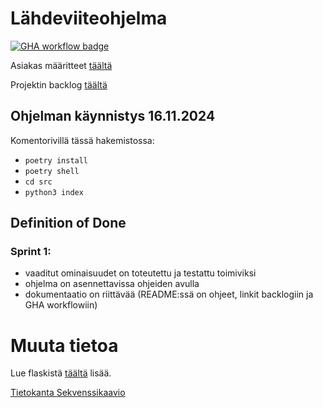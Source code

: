 # Lähdeviiteohjelma

[![GHA workflow badge](https://github.com/liitutaulu-42/miniprojekti-liitutaulu-42/workflows/CI/badge.svg)](https://github.com/liitutaulu-42/miniprojekti-liitutaulu-42/actions)

Asiakas määritteet [täältä](https://ohjelmistotuotanto-hy.github.io/speksi/)

Projektin backlog [täältä](https://docs.google.com/spreadsheets/d/1kT_Y4y7KcN3mlNamRc5pwhnNV9R3p1UBAP4W0XShYLs/edit?usp=sharing)

## Ohjelman käynnistys 16.11.2024

Komentorivillä tässä hakemistossa:

- `poetry install`
- `poetry shell`
- `cd src`
- `python3 index`

## Definition of Done

### Sprint 1:

- vaaditut ominaisuudet on toteutettu ja testattu toimiviksi
- ohjelma on asennettavissa ohjeiden avulla
- dokumentaatio on riittävää (README:ssä on ohjeet, linkit backlogiin ja GHA workflowiin)

# Muuta tietoa

Lue flaskistä [täältä](https://ohjelmistotuotanto-hy.github.io/flask/) lisää.

[Tietokanta Sekvenssikaavio](https://sequencediagram.org/index.html#initialData=C4S2BsFMAIBUUsA9gawIYDthugZUigG6QYDOpI6ahISAUHQA5oBOoAxiM1tANIAnAT2DB+AK34NmbEJ27A8SYuHABXUlNYcumBQDFwaUik0y5u6ABE02AEZHIDaHyEjx-ALQA+XEsgr1AC4AQXAkMHUKQlUVHAAiEAwAE0gADwA6AAtgAFtwOIAdDHB+TMREfn4MaDCctBQUSH9DaFBIJKRgQKKACkbBABo0VWBMpBYB0AhIAbEkVRYMNHABwUhWAEoGX2U1Um8DIxRA+HbOmtLy0SroHMQkJJBYorjSVVscsAB9JJs0Ho2cWgpEgLGILCeUAYh2M3msdgcJwQHQU2BUJAwiDQmFu90ezwwcXYLHWwEgXxJADNQSR2JBSACgW1kOgsNiMNDDLCfH4AqRArxVNU2ijoEhqiUymSRIJoGIcGioBhMSJVAMioZsCNVKpoMtwsBIiBotAdSl0SQgA)
